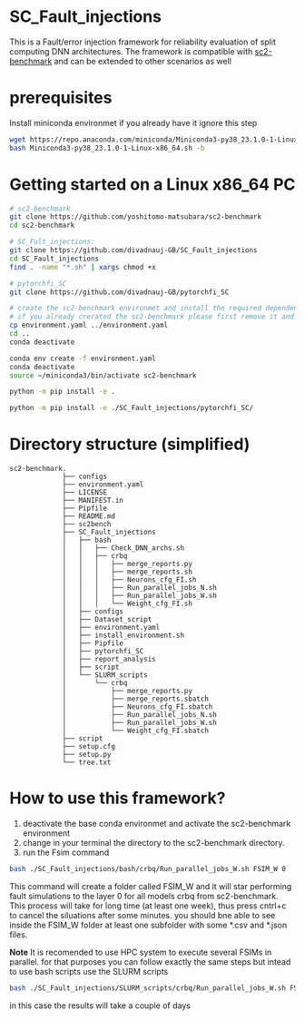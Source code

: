# SC_Fault_injections

This is a Fault/error injection framework for reliability evaluation of split computing DNN architectures. 
The framework is compatible with [sc2-benchmark](https://github.com/yoshitomo-matsubara/sc2-benchmark) and can be extended to other scenarios as well

# prerequisites
Install miniconda environmet if you already have it ignore this step
```bash
wget https://repo.anaconda.com/miniconda/Miniconda3-py38_23.1.0-1-Linux-x86_64.sh
bash Miniconda3-py38_23.1.0-1-Linux-x86_64.sh -b
```

# Getting started on a Linux x86\_64 PC
```bash
# sc2-benchmark
git clone https://github.com/yoshitomo-matsubara/sc2-benchmark
cd sc2-benchmark

# SC_Fult_injections: 
git clone https://github.com/divadnauj-GB/SC_Fault_injections
cd SC_Fault_injections
find . -name "*.sh" | xargs chmod +x

# pytorchfi_SC 
git clone https://github.com/divadnauj-GB/pytorchfi_SC

# create the sc2-benchmark environmet and install the required dependencies
# if you already crerated the sc2-benchmark please first remove it and then create it again as follows
cp environment.yaml ../environment.yaml
cd ..
conda deactivate

conda env create -f environment.yaml
conda deactivate
source ~/miniconda3/bin/activate sc2-benchmark

python -m pip install -e .

python -m pip install -e ./SC_Fault_injections/pytorchfi_SC/
```

# Directory structure (simplified)
```
sc2-benchmark.
             ├── configs
             ├── environment.yaml
             ├── LICENSE
             ├── MANIFEST.in
             ├── Pipfile
             ├── README.md
             ├── sc2bench
             ├── SC_Fault_injections
             │   ├── bash
             │   │   ├── Check_DNN_archs.sh
             │   │   ├── crbq
             │   │   │   ├── merge_reports.py
             │   │   │   ├── merge_reports.sh
             │   │   │   ├── Neurons_cfg_FI.sh
             │   │   │   ├── Run_parallel_jobs_N.sh
             │   │   │   ├── Run_parallel_jobs_W.sh
             │   │   │   └── Weight_cfg_FI.sh
             │   ├── configs
             │   ├── Dataset_script
             │   ├── environment.yaml
             │   ├── install_environment.sh
             │   ├── Pipfile
             │   ├── pytorchfi_SC
             │   ├── report_analysis
             │   ├── script
             │   └── SLURM_scripts
             │       └── crbq
             │           ├── merge_reports.py
             │           ├── merge_reports.sbatch
             │           ├── Neurons_cfg_FI.sbatch
             │           ├── Run_parallel_jobs_N.sh
             │           ├── Run_parallel_jobs_W.sh
             │           └── Weight_cfg_FI.sbatch
             ├── script
             ├── setup.cfg
             ├── setup.py
             └── tree.txt
```
# How to use this framework?
1. deactivate the base conda environmet and activate the sc2-benchmark environment
2. change in your terminal the directory to the sc2-benchmark directory.
2. run the Fsim command 
```bash
bash ./SC_Fault_injections/bash/crbq/Run_parallel_jobs_W.sh FSIM_W 0
```
This command will create a folder called FSIM_W and it will star performing fault simulations to the layer 0 for all models crbq from sc2-benchmark. 
This process will take for long time (at least one week), thus press cntrl+c to cancel the siluations after some minutes. you should bne able 
to see inside the FSIM_W folder at least one subfolder with some *.csv and *.json files. 

**Note** It is recomended to use HPC system to execute several FSIMs in parallel. for that purposes you can follow exactly the same steps but intead to use 
bash scripts use the SLURM scripts 
```bash
bash ./SC_Fault_injections/SLURM_scripts/crbq/Run_parallel_jobs_W.sh FSIM_W 0
```
in this case the results will take a couple of days
